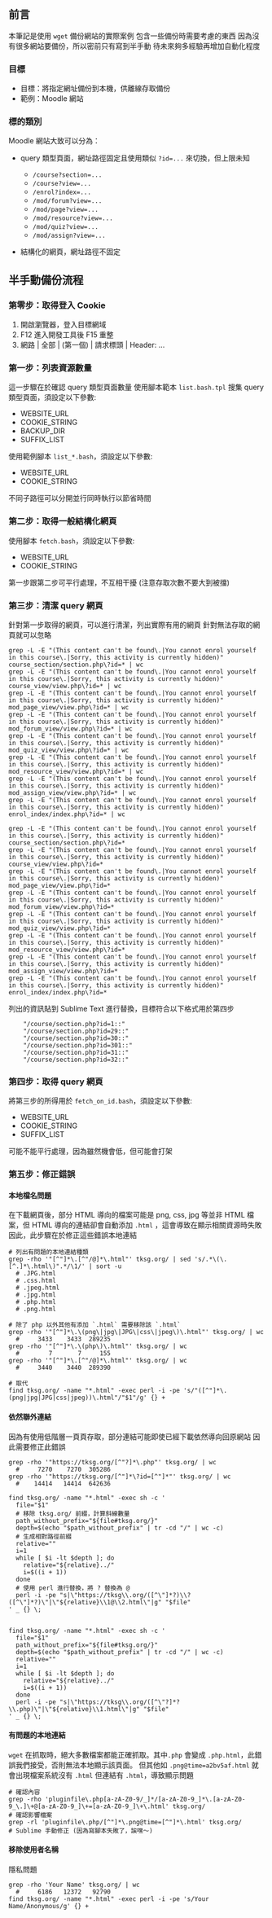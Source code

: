 ## 前言

本筆記是使用 `wget` 備份網站的實際案例
包含一些備份時需要考慮的東西
因為沒有很多網站要備份，所以密前只有寫到半手動
待未來夠多經驗再增加自動化程度

### 目標

- 目標：將指定網址備份到本機，供離線存取備份
- 範例：Moodle 網站

### 標的類別

Moodle 網站大致可以分為：

- query 類型頁面，網址路徑固定且使用類似 `?id=...` 來切換，但上限未知

  + `/course?section=...`
  + `/course?view=...`
  + `/enrol?index=...`
  + `/mod/forum?view=...`
  + `/mod/page?view=...`
  + `/mod/resource?view=...`
  + `/mod/quiz?view=...`
  + `/mod/assign?view=...`

- 結構化的網頁，網址路徑不固定

## 半手動備份流程

### 第零步：取得登入 Cookie

1. 開啟瀏覽器，登入目標網域
2. F12 進入開發工具後 F15 重整
3. 網路 | 全部 | (第一個) | 請求標頭 | Header: ...

### 第一步：列表資源數量

這一步驟在於確認 query 類型頁面數量
使用腳本範本 `list.bash.tpl` 搜集 query 類型頁面，須設定以下參數:

- WEBSITE_URL
- COOKIE_STRING
- BACKUP_DIR
- SUFFIX_LIST

使用範例腳本 `list_*.bash`，須設定以下參數:

- WEBSITE_URL
- COOKIE_STRING

不同子路徑可以分開並行同時執行以節省時間

### 第二步：取得一般結構化網頁

使用腳本 `fetch.bash`，須設定以下參數:

- WEBSITE_URL
- COOKIE_STRING

第一步跟第二步可平行處理，不互相干擾 (注意存取次數不要大到被擋)

### 第三步：清潔 query 網頁

針對第一步取得的網頁，可以進行清潔，列出實際有用的網頁
針對無法存取的網頁就可以忽略

```
grep -L -E "(This content can't be found\.|You cannot enrol yourself in this course\.|Sorry, this activity is currently hidden)" course_section/section.php\?id=* | wc
grep -L -E "(This content can't be found\.|You cannot enrol yourself in this course\.|Sorry, this activity is currently hidden)" course_view/view.php\?id=* | wc
grep -L -E "(This content can't be found\.|You cannot enrol yourself in this course\.|Sorry, this activity is currently hidden)" mod_page_view/view.php\?id=* | wc
grep -L -E "(This content can't be found\.|You cannot enrol yourself in this course\.|Sorry, this activity is currently hidden)" mod_forum_view/view.php\?id=* | wc
grep -L -E "(This content can't be found\.|You cannot enrol yourself in this course\.|Sorry, this activity is currently hidden)" mod_quiz_view/view.php\?id=* | wc
grep -L -E "(This content can't be found\.|You cannot enrol yourself in this course\.|Sorry, this activity is currently hidden)" mod_resource_view/view.php\?id=* | wc
grep -L -E "(This content can't be found\.|You cannot enrol yourself in this course\.|Sorry, this activity is currently hidden)" mod_assign_view/view.php\?id=* | wc
grep -L -E "(This content can't be found\.|You cannot enrol yourself in this course\.|Sorry, this activity is currently hidden)" enrol_index/index.php\?id=* | wc

grep -L -E "(This content can't be found\.|You cannot enrol yourself in this course\.|Sorry, this activity is currently hidden)" course_section/section.php\?id=*
grep -L -E "(This content can't be found\.|You cannot enrol yourself in this course\.|Sorry, this activity is currently hidden)" course_view/view.php\?id=*
grep -L -E "(This content can't be found\.|You cannot enrol yourself in this course\.|Sorry, this activity is currently hidden)" mod_page_view/view.php\?id=*
grep -L -E "(This content can't be found\.|You cannot enrol yourself in this course\.|Sorry, this activity is currently hidden)" mod_forum_view/view.php\?id=*
grep -L -E "(This content can't be found\.|You cannot enrol yourself in this course\.|Sorry, this activity is currently hidden)" mod_quiz_view/view.php\?id=*
grep -L -E "(This content can't be found\.|You cannot enrol yourself in this course\.|Sorry, this activity is currently hidden)" mod_resource_view/view.php\?id=*
grep -L -E "(This content can't be found\.|You cannot enrol yourself in this course\.|Sorry, this activity is currently hidden)" mod_assign_view/view.php\?id=*
grep -L -E "(This content can't be found\.|You cannot enrol yourself in this course\.|Sorry, this activity is currently hidden)" enrol_index/index.php\?id=*
```

列出的資訊貼到 Sublime Text 進行替換，目標符合以下格式用於第四步

```
    "/course/section.php?id=1::"
    "/course/section.php?id=29::"
    "/course/section.php?id=30::"
    "/course/section.php?id=301::"
    "/course/section.php?id=31::"
    "/course/section.php?id=32::"
```

### 第四步：取得 query 網頁

將第三步的所得用於 `fetch_on_id.bash`，須設定以下參數:

- WEBSITE_URL
- COOKIE_STRING
- SUFFIX_LIST

可能不能平行處理，因為雖然機會低，但可能會打架

### 第五步：修正錯誤

#### 本地檔名問題

在下載網頁後，部分 HTML 導向的檔案可能是 png, css, jpg 等並非 HTML 檔案，但 HTML 導向的連結卻會自動添加 `.html` ，這會導致在顯示相關資源時失敗
因此，此步驟在於修正這些錯誤本地連結

```
# 列出有問題的本地連結種類
grep -rho '"[^"]*\.[^"/@]*\.html"' tksg.org/ | sed 's/.*\(\.[^.]*\.html\)".*/\1/' | sort -u
  # .JPG.html
  # .css.html
  # .jpeg.html
  # .jpg.html
  # .php.html
  # .png.html

# 除了 php 以外其他有添加 `.html` 需要移除該 `.html`
grep -rho '"[^"]*\.\(png\|jpg\|JPG\|css\|jpeg\)\.html"' tksg.org/ | wc
  #     3433    3433  289235
grep -rho '"[^"]*\.\(php\)\.html"' tksg.org/ | wc
  #        7       7     155
grep -rho '"[^"]*\.[^"/@]*\.html"' tksg.org/ | wc
  #     3440    3440  289390

# 取代
find tksg.org/ -name "*.html" -exec perl -i -pe 's/"([^"]*\.(png|jpg|JPG|css|jpeg))\.html"/"$1"/g' {} +
```

#### 依然聯外連結

因為有使用低階層一頁頁存取，部分連結可能即使已經下載依然導向回原網站
因此需要修正此錯誤

```
grep -rho '"https://tksg.org/[^"?]*\.php"' tksg.org/ | wc
  #     7270    7270  305286
grep -rho '"https://tksg.org/[^"]*\?id=[^"]*"' tksg.org/ | wc
  #    14414   14414  642636

find tksg.org/ -name "*.html" -exec sh -c '
  file="$1"
  # 移除 tksg.org/ 前綴，計算斜線數量
  path_without_prefix="${file#tksg.org/}"
  depth=$(echo "$path_without_prefix" | tr -cd "/" | wc -c)
  # 生成相對路徑前綴
  relative=""
  i=1
  while [ $i -lt $depth ]; do
    relative="${relative}../"
    i=$((i + 1))
  done
  # 使用 perl 進行替換，將 ? 替換為 @
  perl -i -pe "s|\"https://tksg\\.org/([^\"]*?)\\?([^\"]*?)\"|\"${relative}\\1@\\2.html\"|g" "$file"
' _ {} \;


find tksg.org/ -name "*.html" -exec sh -c '
  file="$1"
  path_without_prefix="${file#tksg.org/}"
  depth=$(echo "$path_without_prefix" | tr -cd "/" | wc -c)
  relative=""
  i=1
  while [ $i -lt $depth ]; do
    relative="${relative}../"
    i=$((i + 1))
  done
  perl -i -pe "s|\"https://tksg\\.org/([^\"?]*?\\.php)\"|\"${relative}\\1.html\"|g" "$file"
' _ {} \;
```

#### 有問題的本地連結

`wget` 在抓取時，絕大多數檔案都能正確抓取。其中`.php` 會變成 `.php.html`，此錯誤我們接受，否則無法本地顯示該頁面。
但其他如 `.png@time=a2bv5af.html` 就會出現檔案系統沒有 `.html` 但連結有 `.html`，導致顯示問題

```
# 確認內容
grep -rho 'pluginfile\.php[a-zA-Z0-9/_]*/[a-zA-Z0-9_]*\.[a-zA-Z0-9_\.]\+@[a-zA-Z0-9_]\+=[a-zA-Z0-9_]\+\.html' tksg.org/
# 確認影響檔案
grep -rl 'pluginfile\.php/[^"]*\.png@time=[^"]*\.html' tksg.org/
# Sublime 手動修正 (因為寫腳本失敗了，誒嘿～)
```

#### 移除使用者名稱

隱私問題

```
grep -rho 'Your Name' tksg.org/ | wc
  #     6186   12372   92790
find tksg.org/ -name "*.html" -exec perl -i -pe 's/Your Name/Anonymous/g' {} +
```
